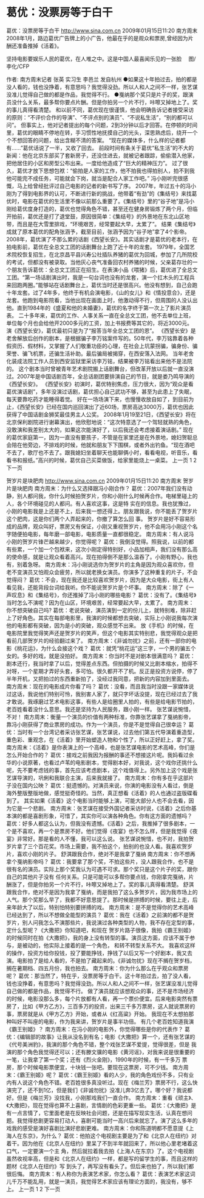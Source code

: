 # 葛优：没票房等于白干

葛优：没票房等于白干
http://www.sina.com.cn  2009年01月15日11:20  南方周末
2008年1月，路边葛优广告牌上的小广告，他最在乎的是观众和票房,曾经因为片酬还准备推掉《活着》。

坚持电影要娱乐人民的葛优，在人堆之中。这是中国人最喜闻乐见的一张脸　 图/李化/CFP

作者: 南方周末记者 张英 实习生 李邑兰 发自杭州
●如果这十年拍过去，拍的都是没人看的，钱也没挣着，有意思吗？我觉得没劲。所以人和人之间不一样，张艺谋没准儿觉得自己做的都是作品，我觉得不行。
●戛纳那个奖只是片子的奖，跟演员没什么关系，最多帮你要点片酬。但是你拍另一个片不行，咔嚓又掉地上了。奖的事儿真得看清楚。
和以前不同，葛优现在很谨慎，他会明确告诉记者接受采访的原则：“不评价合作的导演”、“不评点别的演员”、“不说私生活”，“别的都可以问”。
但事实上，他对记者提出的每个问题，2到3分钟以后才回答。在停顿的时间里，葛优的眼睛不停地在转，手习惯性地抚摸自己的光头，深思熟虑后，绕开一个个不想回答的问题，给出含糊不清的答案。
“现在的媒体多，什么样的记者都有……”葛优话说了一半，又收了回去。
前段时间有条关于葛优“私生活”的不大的新闻：他在北京东部买了套新房子，还没住进去，就被记者跟踪，偷偷潜入他家，把他居住的小区和房型公布出来。一度给他造成了“巨大的精神压力”。
过了很久，葛优才放下思想包袱：“偷拍是人家的工作，他不拍我也得拍别人，拍不到我他可能完不成任务，可能就会下岗，就当是配合人家工作吧。”
冯小刚听完很感慨，马上给曾经批评过自己电影的记者的新书写了序。
2007年，年过五十的冯小刚为了得到电影界的认可，不断进行新的挑战，他带着“有劲”的《集结号》来找葛优时，电影在葛优的生活里不像以前那么重要了。《集结号》里的“谷子地”是冯小刚给葛优度身打造的，葛优也觉得角色不错，甚至还在健身房锻炼了两个月，但临开拍前，葛优还是打了退堂鼓，原因很简单：《集结号》的外景地在东北山区地带，而且是在大雪里排戏，“环境艰苦，经常要起大早，太累了”。
结果《集结号》成就了原本葛优的配角张涵予，截至目前，张涵予因为“谷子地”拿了4个影帝。
2008年，葛优演了不那么累的话剧《西望长安》。其实话剧才是葛优的老本行，在拍电影前，葛优在全总文工团的话剧舞台上跑了近十年的龙套。
1979年，全国艺术院校恢复招生，在北京昌平县兴寿公社插队养猪的葛优为回城，参加了几所院校的考试，但都没有被录取。当他灰心丧气准备回农村养猪的时候，父亲葛存壮的一个朋友告诉葛优：全总文工团正在招生。在表演小品《喂猪》后，葛优进了全总文工团。“第一场话剧演出时，我是一句台词也没有的龙套，演一个扛木头的工程兵来回跑两圈。”能够站在话剧舞台上，葛优当时还是很高兴。他没有想到，自己会跑十年龙套。过了4年多，他终于有机会演电影，《山的女儿》和《情投意合》，还是龙套。他跑到电影院看，当他出现在画面上时，他激动得不行，但周围的人没认出他。直到1984年的《盛夏和他的未婚妻》，葛优的名字终于第一次上了影片演员表。
二十多年来，葛优的工作、人事关系一直在全总文工团，他不去单位上班，单位每个月也会给他开2000多元的工资，加上书报费等其它的，将近3000元。
演《西望长安》，葛优最初只是为了“报答当年全总文工团的恩”。
《西望长安》是老舍解放后创作的剧本，是根据骗子李万铭案件写的。50年代，李万铭靠着各种假资历、假材料，又掌握了人们敬重功臣的心理，在社会上坑蒙拐骗，骗身份、骗荣誉、骗飞机票，还骗生活补助。最后骗局被揭穿，在西安落入法网。 当年老舍化装成法院工作人员到西安监狱里采访李万铭，结果被李万铭看出来他不是法院的。
这个剧本当时曾被青年艺术剧院搬上话剧舞台，但改革开放以后就一直没演过。2007年是中国话剧百年，全总话剧团要排演自己的节目，就是娄乃鸣导演的《西望长安》。
《西望长安》初演时，葛优特别焦虑，压力很大，因为“观众是看葛优演话剧”，多年没演过话剧，葛优担心自己武功不够，甚至为此患上了失眠，每天要靠吃药才能睡得着觉。
好在一场场演下来，也慢慢收放自如了，到目前为止，《西望长安》已经在国内巡回演出了近60场，票房高达3000万，葛优也因此获得了中国话剧金狮奖最佳男主人公奖。
2008年1月19至21日，《西望长安》将在北京保利剧院进行谢幕演出，他欣慰地说：“这次特意选了一个驾轻就熟的角色，没敢演和我差别太大的，如果这次能演好了，以后我还会考虑接着演话剧。”
现在的葛优家庭第一，因为一直没有要孩子，不管是在家里还是在外景地，媳妇贺聪总会陪在他旁边，不排戏的时候，他就和朋友下下围棋，或者外出钓鱼。“现在酒吧不去了，歌厅也不去了。跟我媳妇坐着聊天也能聊俩小时，看看电视，听音乐，看看书和报纸。”高兴的时候，葛优自己买菜做饭，给家里能烧上一桌菜。
上一页
1
2
下一页

贺岁片是块肥肉
http://www.sina.com.cn  2009年01月15日11:20  南方周末
贺岁片是块肥肉
南方周末：为什么又选择跟冯小刚合作？
葛优：2007年我们没有动静，别人都问我，你什么时候拍贺岁片，你和小刚什么时候再合作。电梯里碰上的人，各个环境碰见的人都问。有人喜欢这事，这是特 实在的信息。我也犹豫过，小刚的电影我是上还是不上，后来我一想还得上。朋友跟我说，你不能丢了贺岁片这个肥肉，这是你们两个人弄起来的，你撤了算怎么回 事。
贺岁片是好不容易形成的品牌，观众叫好，票房又有保证，小刚又重视贺岁片，他不会用冯小刚这个名字随便拍电影，每年磨一部电影，电影质量一直都很稳定。
南方周末：有人说冯小刚的贺岁片锋芒越来越少，你觉得呢？
葛优：我倒没觉得。照我说，以前的都有些累，一个加一个包袱来，这次小刚定得特别好，小品加相声，我们没有那么高的使命感，就是让观众看着高兴。现在拍得倒不是那么温吞了。小刚有野心，我也有，别着急呀。
南方周末：冯小刚说选你为贺岁片的主角是因为观众喜欢你，但老不变演员又怕观众会疲劳，所以就老换女演员。你演多了这种重复的片子，不会觉得闷？
葛优：不会，现在我还是比较喜欢贺岁片，因为是大众电影，街上有人看见我，还能背段台词给我听。你不能说贺岁片是个坏事。
南方周末：除了《一声叹息》和《集结号》，你还推掉了冯小刚的哪些电影？
葛优：没有了。《集结号》当时怎么不演呢？因为在山区，环境艰苦，经常要起大早，太累了。
南方周末：你不想突破自己吗?
葛优：老说突破，演员演到一定的份儿上，就特别难，除非赶上了好角色。其实在每部电影里，我演的时候都想去突破，实际上小刚说我每次演他的电影都有突破，因为是小的突破，观众感觉不出来。
放《手机》的时候，在电影院里我觉得笑声还是贺岁片的笑声，但这个电影其实特别悲，我觉得观众是把看前几部贺岁片的经验翻过来了。
南方周末：《非诚勿扰》之前，还有一部你的电影《桃花运》，为什么会接这个戏？
葛优：就凭“桃花运”这三字，一个男的骗五个女的。多好的戏，就是没拍好。
南方周末：你当时不是对剧本很满意吗？
葛优：剧本还行，我当时拿了以后，觉得差点东西。但拍摄的时候又比剧本缩水，拍得不对呀，一个星期才弄好头套，多可怕。很久都开不了机。反正是投资方说停，停了半年开机，又把拍过的东西重新拍了，没经过我同意，把新的内容加到里面去。
南方周末：现在的电影成片你看了吗？
葛优：没看，而且我当时没跟一家媒体说过这话，我说他们特别可怜，我别害人家了，就只字坏话没提，现在已经过去了我才敢说。我琢磨过艺术电影这事，有些人是给圈里人拍的，有些是给电影节拍的，老百姓看着没什么意思。我还是坚持为人民服务，跟小刚一样。
张艺谋说惋惜，不对！
南方周末：衡量一个演员的价值有两种标准，你靠张艺谋拿了戛纳影帝，靠冯小刚获得了商业票房的成功。作为一个演员，你是不是觉得自己很幸运？
葛优：当时有一个台湾记者采访张艺谋，张艺谋说，过去他们第五代导演着重造型，重色彩、重观念，在《活着》里开始塑造人物和个性了，所以正好赶上，拿了奖。
南方周末：《活着》是你表演上的一个高峰，也是张艺谋电影的艺术高峰，你们是怎么开始合作的？
葛优：接戏之前我因为报酬的事还不想接这片呢。我妈看过余华的小说原著，也看过卢苇的电影剧本，觉得剧本好，对我说，这个戏你还挑什么呢，先不要考虑钱的事，首先应该考虑剧本，这个戏值得上。另外加上这个戏是张艺谋导演的，巩俐和我联合主演，后来我就接了。
南方周末：你有多在乎这部片子没在国内公映？
葛优：挺遗憾的。对演员来说，你演的电影没有人看过，倒是海外整版整版地做，感觉挺奇怪的。当然，真正想看《活着》的人也通过盗版碟看到了。
其实如果《活着》这个电影当时能够上演，可能大部分人也不会去看，因为它是一个悲剧。
南方周末：张艺谋在接受外国记者采访时说，《活着》之后你基本演的都是喜剧形象，可惜了，其实你可以演各种角色。你有这方面的遗憾吗？
葛优：好多人都这么认为，但我没有遗憾。《活着》之后，我推掉了很多剧本，一个是不喜欢，再一个是票房不好。他们觉得《夜宴》也不怎么样，但是我觉得《夜宴》非常好。那是看的人不懂，我可以这么说。
张艺谋说惋惜，也不对，我拍贺岁片拿了三个百花奖。市场上需要，我不拍这个，拍别的也没人看。我喜欢贺岁片，喜欢小刚的片子。
舒淇跟我合作，绝对不是我拿了戛纳
南方周末：你不想再拿个戛纳影帝吗？
葛优：我要拿了那个奖，不拍这些片，没人跟我合作，也不是很有名的演员。实际上那个奖我认为可遇不可求。那个奖只是这个片子的奖，跟你自己的其他片子没有 任何关系。只是可能可以多帮你要点钱，你刚拿完戛纳，片酬涨了，但是你拍另一个片不行，咔嚓又掉地上了。奖的事儿真得看清楚。
舒淇跟我合作，绝对不是因为我拿了戛纳，而是我拍了这么多贺岁片，因为我市场上的人气。那个奖那么早了，我都不好意思提了。那时候是拼搏的时候，要往上走，后来年龄大了以后，特别怕特别要拼搏的戏。
南方周末：是不是觉得你的艺术高峰已经达到了，所以不想做全能型的演员？
葛优：我在《活着》之前演的都不是贺岁片，别人问我怎么不演那些片，我说演过各种类型的人物，我不存在定型的事，定什么型呢？《大撒把》你知道吧，和现在 贺岁片路子很像，我拍《霸王别姬》的时候同时在拍《大撒把》，我的身上没有转型的事。演员这方面，应该不属于参与，是被动的，他实际上接着的是一个角色， 和转不转型关系不大。
我喜欢这样的操作，投资方给你投钱，投了要能挣钱，挣钱了以后又写一个好剧本，我又去演。电影拍了是给人看的，不是拍了藏起来的。《非诚勿扰》现在不搁在贺岁档，搁在暑期档、四五月份，我也拍去。
南方周末：你为什么那么在乎观众和票房呢？
葛优：那当然了，特在乎，没票房等于白干。这十年拍过去，拍了没人看，钱也没挣着，有意思吗？我觉得没劲。所以人和人之间不一样，张艺谋没准儿觉得自己做的都是作品，我觉得不行。
做了演员就应该想观众的事，还不是市场经济的时候，电影没那么多，每个片放都有人看，再一个票价便宜。后来电影突然有票房了，比如《甲方乙方》，三百多万的投资，出来三千多万票房，这人就说票房的事，票房就是从《甲方乙方》开始，或者从《红高粱》开始。
我现在不太想拍那种叫好不叫座的电影，作为我来讲，贺岁片是事半功倍。
有几个老百姓知道我演《霸王别姬》？
南方周末：在冯小刚的电影外，你觉得哪些是你的代表作？
葛优：《编辑部的故事》让我从没名到有名；电影《大撒把》算一个，还有张艺谋的《代号美洲豹》，我演的那个角色不错，整个戏张艺谋不爱提，觉得很差，但是 我演的那个角色我觉得还可以；还有滕文骥的电影《黄河谣》，对我来说是很重要的一笔，让我拿了第一个奖；还有《烈火金刚》，1990年的时候，有一千多万 票房，那个时候电影票便宜，十块钱一张吧。要现在这票房，可不少钱。
南方周末：《霸王别姬》呢？
葛优：《霸王别姬》看的人少，我的角色戏份不多，只有业内有人说这个角色不错。老百姓很多真没听过。现在《梅兰芳》票房不行，这么快演完了，还不到1亿，但是我们《非诚勿扰》没准儿奔3亿去了。哪个好？我说都好。但是《梅兰芳》没找我，小刚那戏我们一直合作。
南方周末：重看《顽主》、《大撒把》，现在觉得也算不上喜剧，言情剧的色彩更重一些。
葛优：《大撒把》是有一点言情了，它里面老是在反映社会问题，还是在描写现实生活，认真在想问题。我觉得悲剧更容易打动人，喜剧可能当时一高兴后来就忘了。演了这么多年的戏我的感受是演好喜剧比演好悲剧更难。
南方周末：你和陈道明都不愿意提《上海人在东京》，为什么？
葛优：他拍这个电视剧主要是为了和《北京人在纽约》对着干。因为他在《北京人在纽约》里呆了不到半年就回来了，所以他心里老堵着这口气，一定要演一个主 角，然后就拉着我去拍《上海人在东京》了。这个电视剧虽然收视率高，但是和《北京人在纽约》一样，都是写的留学生的事，而且这样的题材《北京人在纽约》写 到头了，再写没有看头了。但后来也拍了，所以我们都很后悔。
南方周末：有人称你为表演艺术家，你怎么看？
葛优：表演艺术家这词儿千万不能乱用，就是一演员，我觉得艺术家应该有理论方面的，我没有，够不上。
上一页
1
2
下一页


